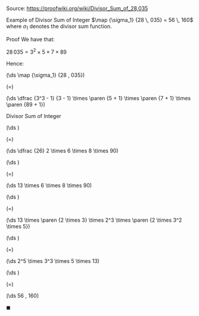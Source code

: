 # 

Source: https://proofwiki.org/wiki/Divisor_Sum_of_28,035

Example of Divisor Sum of Integer
$\map {\sigma_1} {28 \, 035} = 56 \, 160$
where $\sigma_1$ denotes the divisor sum function.


Proof
We have that:

$28 \, 035 = 3^2 \times 5 \times 7 \times 89$

Hence:














\(\ds \map {\sigma_1} {28 \, 035}\)

\(=\)







\(\ds \dfrac {3^3 - 1} {3 - 1} \times \paren {5 + 1} \times \paren {7 + 1} \times \paren {89 + 1}\)





Divisor Sum of Integer














\(\ds \)

\(=\)







\(\ds \dfrac {26} 2 \times 6 \times 8 \times 90\)




















\(\ds \)

\(=\)







\(\ds 13 \times 6 \times 8 \times 90\)




















\(\ds \)

\(=\)







\(\ds 13 \times \paren {2 \times 3} \times 2^3 \times \paren {2 \times 3^2 \times 5}\)




















\(\ds \)

\(=\)







\(\ds 2^5 \times 3^3 \times 5 \times 13\)




















\(\ds \)

\(=\)







\(\ds 56 \, 160\)









$\blacksquare$





